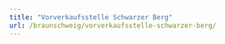 ```yaml
---
title: "Vorverkaufsstelle Schwarzer Berg"
url: /braunschweig/vorverkaufsstelle-schwarzer-berg/
---
```

